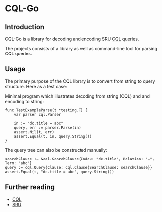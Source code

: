 # CQL-Go 

## Introduction

CQL-Go is a library for decoding and encoding SRU
[CQL](https://www.loc.gov/standards/sru/cql/) queries.

The projects consists of a library as well as command-line
tool for parsing CQL queries.

## Usage

The primary purpose of the CQL library is to convert from string to
query structure. Here as a test case:


Minimal program which illustrates decoding from string (CQL) and
and encoding to string:

    func TestExampleParse(t *testing.T) {
        var parser cql.Parser

        in := "dc.title = abc"
        query, err := parser.Parse(in)
        assert.Nil(t, err)
        assert.Equal(t, in, query.String())
    }

The query tree can also be constructed manually:

    searchClause := &cql.SearchClause{Index: "dc.title", Relation: "=", Term: "abc"}
    query := cql.Query{Clause: cql.Clause{SearchClause: searchClause}}
    assert.Equal(t, "dc.title = abc", query.String())

## Further reading

 * [CQL](https://www.loc.gov/standards/sru/cql/)
 * [SRU](https://www.loc.gov/standards/sru/)




